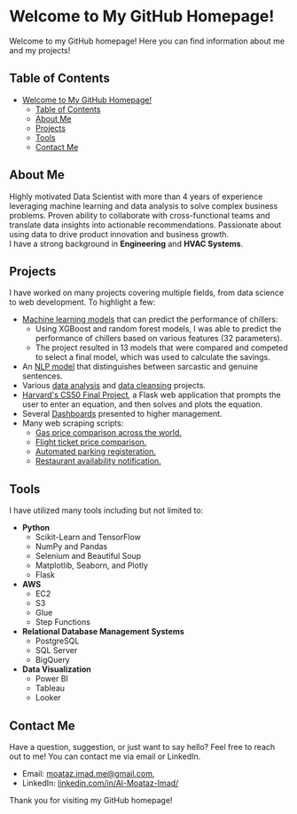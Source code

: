 # Welcome to My GitHub Homepage!

Welcome to my GitHub homepage! Here you can find information about me and my projects!

## Table of Contents

- [Welcome to My GitHub Homepage!](#welcome-to-my-github-homepage)
  - [Table of Contents](#table-of-contents)
  - [About Me](#about-me)
  - [Projects](#projects)
  - [Tools](#tools)
  - [Contact Me](#contact-me)

## About Me

Highly motivated Data Scientist with more than 4 years of experience leveraging machine learning and data analysis to solve complex business problems. Proven ability to collaborate with cross-functional teams and translate data insights into actionable recommendations. Passionate about using data to drive product innovation and business growth. <br>
I have a strong background in **Engineering** and **HVAC Systems**.

## Projects

I have worked on many projects covering multiple fields, from data science to web development. To highlight a few:
- [Machine learning models](python_projects/data_science/chiller_performance_model/) that can predict the performance of chillers:
  - Using XGBoost and random forest models, I was able to predict the performance of chillers based on various features (32 parameters).
  - The project resulted in 13 models that were compared and competed to select a final model, which was used to calculate the savings.
- An [NLP model](python_projects/data_science/sarcasm_detection/) that distinguishes between sarcastic and genuine sentences.
- Various [data analysis](python_projects/data_science/roof_top_unit_analysis/) and [data cleansing](python_projects/data_science/weather_data_cleansing/) projects.
- [Harvard's CS50 Final Project](python_projects/general_projects_and_tools/cs50_final_project_wolfram_beta/), a Flask web application that prompts the user to enter an equation, and then solves and plots the equation.
- Several [Dashboards](https://www.behance.net/gallery/186816123/Power-BI-Dashboards) presented to higher management.
- Many web scraping scripts:
  - [Gas price comparison across the world.](python_projects/general_projects_and_tools/gas_price_comparison/)
  - [Flight ticket price comparison.](python_projects/general_projects_and_tools/flight_ticket_price_web_scraper/)
  - [Automated parking registeration.](python_projects/general_projects_and_tools/automated_visitor_parking_registration/)
  - [Restaurant availability notification.](python_projects/general_projects_and_tools/talabat_restaurant_status/)


## Tools  
I have utilized many tools including but not limited to:
- **Python**
  - Scikit-Learn and TensorFlow
  - NumPy and Pandas
  - Selenium and Beautiful Soup
  - Matplotlib, Seaborn, and Plotly
  - Flask
- **AWS**
  - EC2
  - S3
  - Glue
  - Step Functions
- **Relational Database Management Systems**
  - PostgreSQL
  - SQL Server
  - BigQuery
- **Data Visualization**
  - Power BI
  - Tableau
  - Looker

## Contact Me

Have a question, suggestion, or just want to say hello? Feel free to reach out to me! You can contact me via email or LinkedIn.

- Email: [moataz.imad.me@gmail.com](mailto:moataz.imad.me@gmail.com),
- LinkedIn: [linkedin.com/in/Al-Moataz-Imad/](https://www.linkedin.com/in/Al-Moataz-Imad/)

Thank you for visiting my GitHub homepage!
